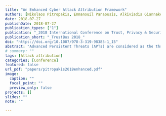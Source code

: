 ```yaml
---
title: "An Enhanced Cyber Attack Attribution Framework"
authors: [Nikolaos Pitropakis, Emmanouil Panaousis, Alkiviadis Giannakoulias, George Kalpakis, Rodrigo Diaz Rodriguez, Panayiotis Sarigiannidis]
date: 2018-07-27
publishDate: 2018-07-27
publication_types: ["1"]
publication: "_2018 International Conference on Trust, Privacy & Security in Digital Business_"
publication_short: "_TrustBus 2018_"
doi: "https://doi.org/10.1007/978-3-319-98385-1_15"
abstract: "Advanced Persistent Threats (APTs) are considered as the threats that are the most challenging to detect and defend against. As APTs use sophisticated attack methods, cyber situational awareness and especially cyber attack attribution are necessary for the preservation of security of cyber infrastructures. Recent challenges faced by organizations in the light of APT proliferation are related to the: collection of APT knowledge; monitoring of APT activities; detection and classification of APTs; and correlation of all these to result in the attribution of the malicious parties that orchestrated an attack. We propose the Enhanced Cyber Attack Attribution (NEON) Framework, which performs attribution of malicious parties behind APT campaigns. NEON is designed to increase societal resiliency to APTs. NEON combines the following functionalities: (i) data collection from APT campaigns; (ii) collection of publicly available data from social media; (iii) honeypots and virtual personas; (iv) network and system behavioural monitoring; (v) incident detection and classification; (vi) network forensics; (vii) dynamic response based on game theory; and (viii) adversarial machine learning; all designed with privacy considerations in mind."
# summary: ""
tags: [Attack attribution]
categories: [Conference]
featured: false
url_pdf: "papers/pitropakis2018enhanced.pdf"
image:
  caption: ""
  focal_point: ""
  preview_only: false
projects: []
slides: ""
note: ""

---
```

